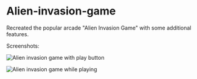 # Alien-invasion-game
Recreated the popular arcade "Alien Invasion Game" with some additional features.

Screenshots:

![Alien invasion game with play button](https://user-images.githubusercontent.com/62230055/114133556-dae0c200-9923-11eb-96d3-5b378c134c99.JPG)

![Alien invasion game while playing](https://user-images.githubusercontent.com/62230055/114133569-df0cdf80-9923-11eb-9b86-c7d3bb1ecc2f.JPG)
